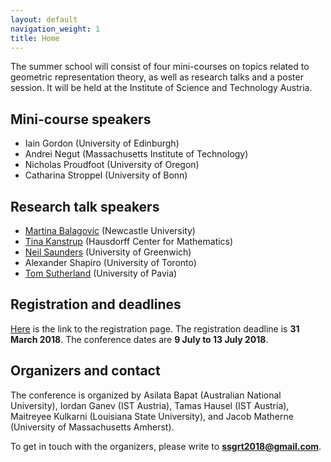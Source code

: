 ```yaml
---
layout: default
navigation_weight: 1
title: Home
---
```


The summer school will consist of four mini-courses on topics related to geometric representation theory, as well as research talks and a poster session.
It will be held at the Institute of Science and Technology Austria.

## Mini-course speakers

* Iain Gordon (University of Edinburgh)
* Andrei Negut (Massachusetts Institute of Technology)
* Nicholas Proudfoot (University of Oregon)
* Catharina Stroppel (University of Bonn)

## Research talk speakers

* [Martina Balagovic](http://www.ncl.ac.uk/maths-physics/staff/profile/martinabalagovic.html) (Newcastle University)
* [Tina Kanstrup](http://www.math.uni-bonn.de/people/kanstrup/) (Hausdorff Center for Mathematics)
* [Neil Saunders](https://sites.google.com/site/neiljsaunders/) (University of Greenwich)
* Alexander Shapiro (University of Toronto)
* [Tom Sutherland](http://www-dimat.unipv.it/sutherland/index.html) (University of Pavia)

## Registration and deadlines

<!-- The registration deadline is **date**. -->
[Here](registration) is the link to the registration page.
The registration deadline is **31 March 2018**.
The conference dates are **9 July to 13 July 2018**.


## Organizers and contact

The conference is organized by Asilata Bapat (Australian National University), Iordan Ganev (IST Austria), Tamas Hausel (IST Austria), Maitreyee Kulkarni (Louisiana State University), and Jacob Matherne (University of Massachusetts Amherst).

To get in touch with the organizers, please write to **ssgrt2018@gmail.com**.

